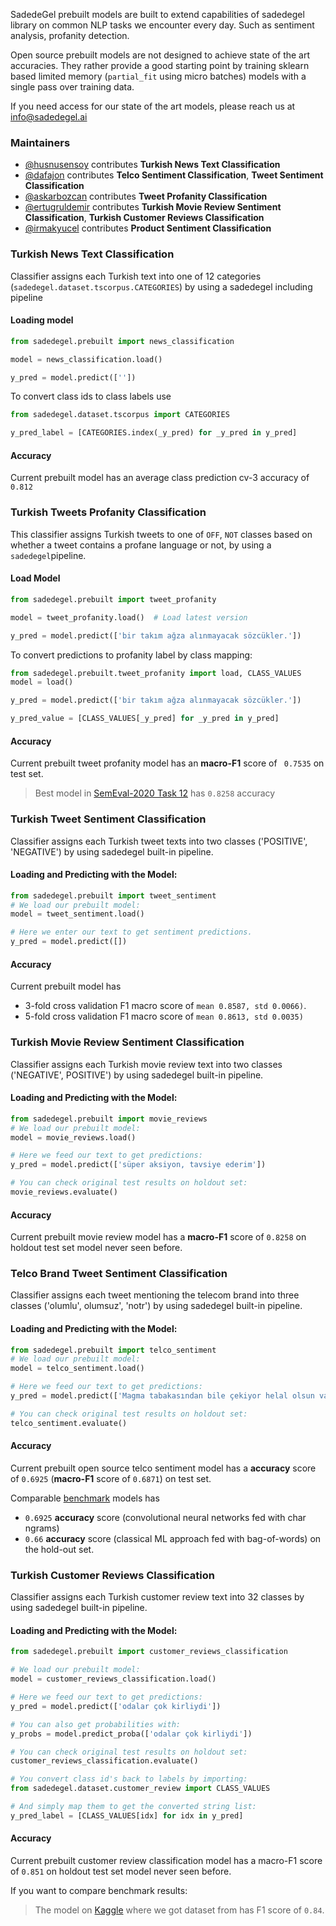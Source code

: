 SadedeGel prebuilt models are built to extend capabilities of sadedegel library 
on common NLP tasks we encounter every day. Such as sentiment analysis, profanity detection.

Open source prebuilt models are not designed to achieve state of the art accuracies. They rather provide a good starting 
point by training sklearn based limited memory (`partial_fit` using micro batches) models with a single pass over training data.

If you need access for our state of the art models, please reach us at info@sadedegel.ai

### Maintainers
* [@husnusensoy](https://github.com/husnusensoy) contributes **Turkish News Text Classification**
* [@dafajon](https://github.com/dafajon) contributes **Telco Sentiment Classification**, **Tweet Sentiment Classification**
* [@askarbozcan](https://github.com/askarbozcan) contributes **Tweet Profanity Classification**
* [@ertugruldemir](https://github.com/ertugrul-dmr) contributes **Turkish Movie Review Sentiment Classification**, **Turkish Customer Reviews Classification**
* [@irmakyucel](https://github.com/irmakyucel) contributes **Product Sentiment Classification**

### Turkish News Text Classification

Classifier assigns each Turkish text into one of 12 categories (`sadedegel.dataset.tscorpus.CATEGORIES`)
by using a sadedegel including pipeline

#### Loading model

```python
from sadedegel.prebuilt import news_classification

model = news_classification.load()

y_pred = model.predict([''])
```

To convert class ids to class labels use

```python
from sadedegel.dataset.tscorpus import CATEGORIES

y_pred_label = [CATEGORIES.index(_y_pred) for _y_pred in y_pred]
```

#### Accuracy

Current prebuilt model has an average class prediction cv-3 accuracy of `0.812`

### Turkish Tweets Profanity Classification

This classifier assigns Turkish tweets to one of `OFF`, `NOT` classes based on whether a tweet contains a profane language or not, by using a `sadedegel`pipeline.

#### Load Model
```python
from sadedegel.prebuilt import tweet_profanity

model = tweet_profanity.load()  # Load latest version

y_pred = model.predict(['bir takım ağza alınmayacak sözcükler.'])
```
To convert predictions to profanity label by class mapping:

```python
from sadedegel.prebuilt.tweet_profanity import load, CLASS_VALUES
model = load()

y_pred = model.predict(['bir takım ağza alınmayacak sözcükler.'])

y_pred_value = [CLASS_VALUES[_y_pred] for _y_pred in y_pred]
```

#### Accuracy

Current prebuilt tweet profanity model has an **macro-F1** score of ` 0.7535` on test set.
> Best model in [SemEval-2020 Task 12](https://arxiv.org/pdf/2006.07235.pdf) has `0.8258` accuracy

### Turkish Tweet Sentiment Classification
Classifier assigns each Turkish tweet texts into two classes ('POSITIVE', 'NEGATIVE') by using sadedegel built-in pipeline.

#### Loading and Predicting with the Model:
```python
from sadedegel.prebuilt import tweet_sentiment
# We load our prebuilt model:
model = tweet_sentiment.load()

# Here we enter our text to get sentiment predictions.
y_pred = model.predict([])
```
#### Accuracy

Current prebuilt model has 
* 3-fold cross validation F1 macro score of `mean 0.8587, std 0.0066)`.
* 5-fold cross validation F1 macro score of `mean 0.8613, std 0.0035)` 

### Turkish Movie Review Sentiment Classification

Classifier assigns each Turkish movie review text into two classes ('NEGATIVE', POSITIVE') by using sadedegel built-in pipeline.

#### Loading and Predicting with the Model:

```python
from sadedegel.prebuilt import movie_reviews
# We load our prebuilt model:
model = movie_reviews.load()

# Here we feed our text to get predictions:
y_pred = model.predict(['süper aksiyon, tavsiye ederim'])

# You can check original test results on holdout set:
movie_reviews.evaluate()
```
#### Accuracy

Current prebuilt movie review model has a **macro-F1** score of `0.8258` on holdout test set model never seen before.

### Telco Brand Tweet Sentiment Classification

Classifier assigns each tweet mentioning the telecom brand into three classes ('olumlu', olumsuz', 'notr') by using sadedegel built-in pipeline.

#### Loading and Predicting with the Model:

```python
from sadedegel.prebuilt import telco_sentiment
# We load our prebuilt model:
model = telco_sentiment.load()

# Here we feed our text to get predictions:
y_pred = model.predict(['Magma tabakasından bile çekiyor helal olsun valla.'])

# You can check original test results on holdout set:
telco_sentiment.evaluate()
```

#### Accuracy

Current prebuilt open source telco sentiment model has a **accuracy** score of `0.6925` (**macro-F1** score of `0.6871`) on test set.

Comparable [benchmark](https://ieeexplore.ieee.org/document/8554037/) models has  
* `0.6925` **accuracy** score (convolutional neural networks fed with char ngrams)
* `0.66` **accuracy** score (classical ML approach fed with bag-of-words)
on the hold-out set.


### Turkish Customer Reviews Classification

Classifier assigns each Turkish customer review text into 32 classes by using sadedegel built-in pipeline.

#### Loading and Predicting with the Model:

```python
from sadedegel.prebuilt import customer_reviews_classification

# We load our prebuilt model:
model = customer_reviews_classification.load()

# Here we feed our text to get predictions:
y_pred = model.predict(['odalar çok kirliydi'])

# You can also get probabilities with:
y_probs = model.predict_proba(['odalar çok kirliydi'])

# You can check original test results on holdout set:
customer_reviews_classification.evaluate()

# You convert class id's back to labels by importing:
from sadedegel.dataset.customer_review import CLASS_VALUES

# And simply map them to get the converted string list:
y_pred_label = [CLASS_VALUES[idx] for idx in y_pred]
```

#### Accuracy
Current prebuilt customer review classification model has a macro-F1 score of `0.851` on holdout test set model never seen before.

If you want to compare benchmark results:
> The model on [Kaggle](https://www.kaggle.com/savasy/multiclass-classification-data-for-turkish-tc32) where we got dataset from has F1 score of `0.84`.
